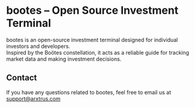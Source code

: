 # bootes – Open Source Investment Terminal

bootes is an open-source investment terminal designed for individual investors and developers.  
Inspired by the Boötes constellation, it acts as a reliable guide for tracking market data and making investment decisions.





## Contact
If you have any questions related to bootes, feel free to email us at support@arxtrus.com
